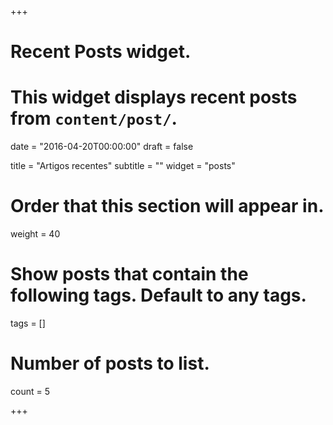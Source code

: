 +++
# Recent Posts widget.
# This widget displays recent posts from `content/post/`.

date = "2016-04-20T00:00:00"
draft = false

title = "Artigos recentes"
subtitle = ""
widget = "posts"

# Order that this section will appear in.
weight = 40

# Show posts that contain the following tags. Default to any tags.
tags = []

# Number of posts to list.
count = 5

+++

